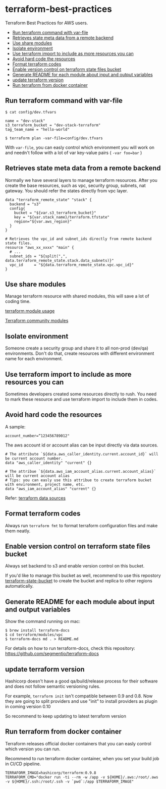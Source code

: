 # terraform-best-practices

Terraform Best Practices for AWS users.

* [Run terraform command with var-file](#run-terraform-command-with-var-file)
* [Retrieves state meta data from a remote backend](#retrieves-state-meta-data-from-a-remote-backend)
* [Use share modules](#use-share-modules)
* [Isolate environment](#isolate-environment)
* [Use terraform import to include as more resources you can](#use-terraform-import-to-include-as-more-resources-you-can)
* [Avoid hard code the resources](#avoid-hard-code-the-resources)
* [Format terraform codes](#format-terraform-codes)
* [Enable version control on terraform state files bucket](#enable-version-control-on-terraform-state-files-bucket)
* [Generate README for each module about input and output variables](#generate-readme-for-each-module-about-input-and-output-variables)
* [update terraform version](#update-terraform-version)
* [Run terraform from docker container](#run-terraform-from-docker-container)

## Run terraform command with var-file

```
$ cat config/dev.tfvars

name = "dev-stack"
s3_terraform_bucket = "dev-stack-terraform"
tag_team_name = "hello-world"
 
$ terraform plan -var-file=config/dev.tfvars 
```

With `var-file`, you can easly control which environment you will work on and needn't follow with a lot of var key-value pairs ( `-var foo=bar` )

## Retrieves state meta data from a remote backend

Normally we have several layers to manage terraform resources. After you create the base resources, such as vpc, security group, subnets, nat gateway. You should refer the states directly from vpc layer.

```
data "terraform_remote_state" "stack" {
  backend = "s3"
  config{
    bucket = "${var.s3_terraform_bucket}"
    key = "${var.stack_name}/terraform.tfstate"
    region="${var.aws_region}"
  }
}
 
# Retrieves the vpc_id and subnet_ids directly from remote backend state files.
resource "aws_xx_xxxx" "main" {
  # ...
  subnet_ids = "${split(",", data.terraform_remote_state.stack.data_subnets)}"
  vpc_id     = "${data.terraform_remote_state.vpc.vpc_id}"
}
```

## Use share modules

Manage terraform resource with shared modules, this will save a lot of coding time. 

[terraform module usage](https://www.terraform.io/docs/modules/usage.html)

[Terraform community modules](https://github.com/terraform-community-modules)

## Isolate environment

Someone create a security group and share it to all non-prod (dev/qa) environments. Don't do that, create resources with different environment name for each environment.


## Use terraform import to include as more resources you can

Sometimes developers created some resources directly to rush. You need to mark these resource and use terraform import to include them in codes. 

## Avoid hard code the resources

A sample:
```
account_number=“123456789012"
```

The aws account id or account alias can be input directly via data sources.

```
# The attribute `${data.aws_caller_identity.current.account_id}` will be current account number. 
data "aws_caller_identity" "current" {}

# The attribue `${data.aws_iam_account_alias.current.account_alias}` will be current account alias
# Tips: you can easly use this attribue to create terraform bucket with environment, project name, etc.
data "aws_iam_account_alias" "current" {}
```

Refer: [terraform data sources](https://www.terraform.io/docs/providers/aws/)

## Format terraform codes

Always run `terraform fmt` to format terraform configuration files and make them neatly.

## Enable version control on terraform state files bucket

Always set backend to s3 and enable version control on this bucket. 

If you'd like to manage this bucket as well, recommend to use this repostory [terraform-state-bucket](https://github.com/BWITS/terraform-state-bucket) to create the bucket and replica to other regions automatically. 

## Generate README for each module about input and output variables

Show the command running on mac:
```
$ brew install terraform-docs
$ cd terraform/modules/vpc
$ terraform-docs md . > README.md
```

For details on how to run terraform-docs, check this repository: https://github.com/segmentio/terraform-docs

## update terraform version

Hashicorp doesn't have a good qa/build/release process for their software and does not follow semantic versioning rules.

For example, `terraform init` isn't compatible between 0.9 and 0.8. Now they are going to split providers and use "init" to install providers as plugin in coming version 0.10

So recommend to keep updating to latest terraform version

## Run terraform from docker container

Terraform releases official docker containers that you can easly control which version you can run.

Recommend to run terraform docker container, when you set your build job in CI/CD pipeline.

```
TERRAFORM_IMAGE=hashicorp/terraform:0.9.8
TERRAFORM_CMD="docker run -ti --rm -w /app -v ${HOME}/.aws:/root/.aws -v ${HOME}/.ssh:/root/.ssh -v `pwd`:/app $TERRAFORM_IMAGE"
```


